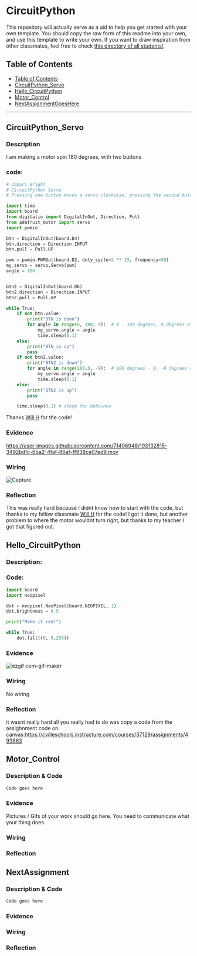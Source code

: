 # CircuitPython
This repository will actually serve as a aid to help you get started with your own template.  You should copy the raw form of this readme into your own, and use this template to write your own.  If you want to draw inspiration from other classmates, feel free to check [this directory of all students!](https://github.com/chssigma/Class_Accounts).
## Table of Contents
* [Table of Contents](#TableOfContents)
* [CircuitPython_Servo](#Circuit{ython_Servo)
* [Hello_CircuitPython](#Hello_CircuitPython)
* [Motor_Control](#Motor_Control)
* [NextAssignmentGoesHere](#NextAssignment)
---

## CircuitPython_Servo

### Description
I am making a motor spin 180 degrees, with two buttons


### code: 
```python
# Jabari Bright
# CircuitPython Servo
# Pressing one button moves a servo clockwise, pressing the second button moves it back.

import time
import board
from digitalio import DigitalInOut, Direction, Pull
from adafruit_motor import servo
import pwmio

btn = DigitalInOut(board.D4)
btn.direction = Direction.INPUT
btn.pull = Pull.UP

pwm = pwmio.PWMOut(board.D2, duty_cycle=2 ** 15, frequency=50)
my_servo = servo.Servo(pwm)
angle = 180


btn2 = DigitalInOut(board.D6)
btn2.direction = Direction.INPUT
btn2.pull = Pull.UP

while True:
    if not btn.value:
        print("BTN is down")
        for angle in range(0, 180, 9):  # 0 - 180 degrees, 9 degrees at a time
            my_servo.angle = angle 
            time.sleep(0.1)
    else:
        print("BTN is up")
        pass
    if not btn2.value:
        print("BTN2 is down")
        for angle in range(180,0, -9):  # 180 degrees - 0, -9 degrees at a time
            my_servo.angle = angle 
            time.sleep(0.1)
    else:
        print("BTN2 is up")
        pass

    time.sleep(0.1) # sleep for debounce

```
Thanks [Will H](https://github.com/willhunt914/CirclePython) for the code!


### Evidence

https://user-images.githubusercontent.com/71406948/193132815-3492bdfc-6ba2-4faf-86af-ff938ce07ed9.mov




### Wiring

![Capture](https://user-images.githubusercontent.com/71406948/193138836-dee09a13-41f3-43f1-9621-6a9df615ab66.PNG)

### Reflection
This was really hard because I didnt know how to start with the code, but thanks to my fellow classmate [Will H](https://github.com/willhunt914/CirclePython) for the code! I got it done, but another problem to where the motor wouldnt turn right, but thanks to my teacher I got that figured out.





## Hello_CircuitPython

### Description:

### Code:

```python
import board
import neopixel

dot = neopixel.NeoPixel(board.NEOPIXEL, 1)
dot.brightness = 0.5 

print("Make it red!")

while True:
    dot.fill((0, 0,255))

```

### Evidence

![ezgif com-gif-maker](https://user-images.githubusercontent.com/71406948/193141862-44da5cec-7765-4f7d-a916-1f77c3dbe670.gif)


### Wiring
No wiring
### Reflection
it wasnt really hard all you really had to do was copy a code from the assighnment code on canvas:https://cvilleschools.instructure.com/courses/37129/assignments/493863


## Motor_Control

### Description & Code

```python
Code goes here

```

### Evidence

Pictures / Gifs of your work should go here.  You need to communicate what your thing does.

### Wiring

### Reflection





## NextAssignment

### Description & Code

```python
Code goes here

```

### Evidence

### Wiring

### Reflection

